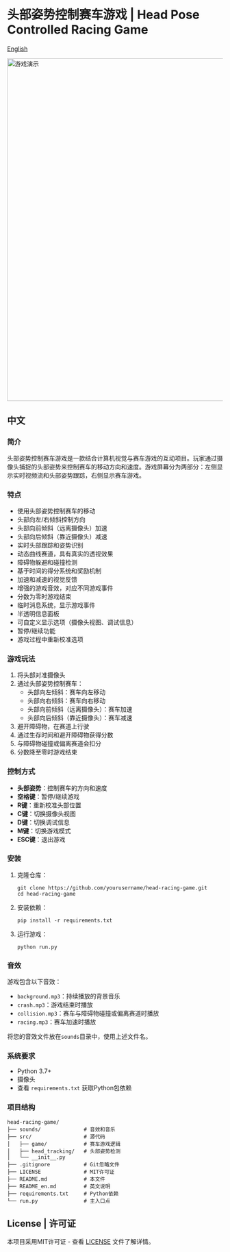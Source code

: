 # 头部姿势控制赛车游戏 | Head Pose Controlled Racing Game

[English](README_en.md)

<img src="assets/head-racing-game.png" alt="游戏演示" width="800"/>

## 中文

### 简介

头部姿势控制赛车游戏是一款结合计算机视觉与赛车游戏的互动项目。玩家通过摄像头捕捉的头部姿势来控制赛车的移动方向和速度。游戏屏幕分为两部分：左侧显示实时视频流和头部姿势跟踪，右侧显示赛车游戏。

### 特点

- 使用头部姿势控制赛车的移动
- 头部向左/右倾斜控制方向
- 头部向前倾斜（远离摄像头）加速
- 头部向后倾斜（靠近摄像头）减速
- 实时头部跟踪和姿势识别
- 动态曲线赛道，具有真实的透视效果
- 障碍物躲避和碰撞检测
- 基于时间的得分系统和奖励机制
- 加速和减速的视觉反馈
- 增强的游戏音效，对应不同游戏事件
- 分数为零时游戏结束
- 临时消息系统，显示游戏事件
- 半透明信息面板
- 可自定义显示选项（摄像头视图、调试信息）
- 暂停/继续功能
- 游戏过程中重新校准选项

### 游戏玩法

1. 将头部对准摄像头
2. 通过头部姿势控制赛车：
   - 头部向左倾斜：赛车向左移动
   - 头部向右倾斜：赛车向右移动
   - 头部向前倾斜（远离摄像头）：赛车加速
   - 头部向后倾斜（靠近摄像头）：赛车减速
3. 避开障碍物，在赛道上行驶
4. 通过生存时间和避开障碍物获得分数
5. 与障碍物碰撞或偏离赛道会扣分
6. 分数降至零时游戏结束

### 控制方式

- **头部姿势**：控制赛车的方向和速度
- **空格键**：暂停/继续游戏
- **R键**：重新校准头部位置
- **C键**：切换摄像头视图
- **D键**：切换调试信息
- **M键**：切换游戏模式
- **ESC键**：退出游戏

### 安装

1. 克隆仓库：
   ```
   git clone https://github.com/yourusername/head-racing-game.git
   cd head-racing-game
   ```

2. 安装依赖：
   ```
   pip install -r requirements.txt
   ```

3. 运行游戏：
   ```
   python run.py
   ```

### 音效

游戏包含以下音效：
- `background.mp3`：持续播放的背景音乐
- `crash.mp3`：游戏结束时播放
- `collision.mp3`：赛车与障碍物碰撞或偏离赛道时播放
- `racing.mp3`：赛车加速时播放

将您的音效文件放在`sounds`目录中，使用上述文件名。

### 系统要求

- Python 3.7+
- 摄像头
- 查看 `requirements.txt` 获取Python包依赖

### 项目结构

```
head-racing-game/
├── sounds/              # 音效和音乐
├── src/                 # 源代码
│   ├── game/            # 赛车游戏逻辑
│   ├── head_tracking/   # 头部姿势检测
│   └── __init__.py
├── .gitignore           # Git忽略文件
├── LICENSE              # MIT许可证
├── README.md            # 本文件
├── README_en.md         # 英文说明
├── requirements.txt     # Python依赖
└── run.py               # 主入口点
```

## License | 许可证

本项目采用MIT许可证 - 查看 [LICENSE](LICENSE) 文件了解详情。